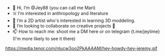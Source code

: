 - 👋 Hi, I’m @Jey88 (you can call me Mari) 
- ☠️ I’m interested in anthropology and literature
- 🌱 I’m a 2D artist who's interested in learning 3D moddeling.
- 💞️ I’m looking to collaborate on creative projects  👀
- 📫 How to reach me: shoot me a DM here or on telegram {t.me/jeylime} (I'm more likely to see it there) 

<!---
Jey88/Jey88 is a ✨ special ✨ repository because its `README.md` (this file) appears on your GitHub profile.
You can click the Preview link to take a look at your changes.
--->


https://media.tenor.com/nlucw3oo2PkAAAAM/hey-howdy-hey-jeremy.gif 
